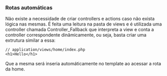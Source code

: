 
### Rotas automáticas

Não existe a necessidade de criar controllers e actions caso não exista lógica nas mesmas. É feita uma leitura na pasta de views e é utilizada uma controller chamada Controller_Fallback que interpreta a view e conta a controller correspondente dinâmicamente, ou seja, basta criar uma extrutura similar a essa:

~~~
// application/views/home/index.php
<h1>Hello</h1>
~~~

Que a mesma será inseria automáticamente no template ao acessar a rota da home.